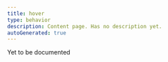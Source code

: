 ```yaml
---
title: hover
type: behavior
description: Content page. Has no description yet.
autoGenerated: true
---
```


Yet to be documented